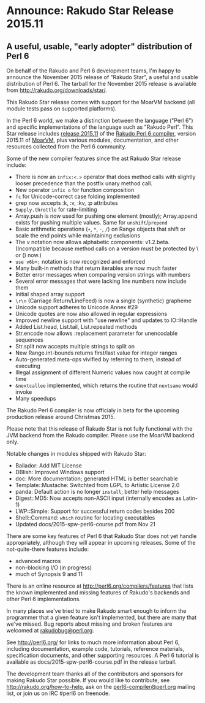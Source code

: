 # Announce: Rakudo Star Release 2015.11

## A useful, usable, "early adopter" distribution of Perl 6

On behalf of the Rakudo and Perl 6 development teams, I'm happy to
announce the November 2015 release of "Rakudo Star", a useful and usable
distribution of Perl 6. The tarball for the November 2015 release is
available from <http://rakudo.org/downloads/star/>.

This Rakudo Star release comes with support for the MoarVM
backend (all module tests pass on supported platforms).

In the Perl 6 world, we make a distinction between the language
("Perl 6") and specific implementations of the language such as
"Rakudo Perl". This Star release includes [release 2015.11] of the
[Rakudo Perl 6 compiler], version 2015.11 of [MoarVM], plus various
modules, documentation, and other resources collected from the
Perl 6 community.

[release 2015.11]:
    https://github.com/rakudo/rakudo/blob/nom/docs/announce/2015.11.md
[Rakudo Perl 6 compiler]: http://github.com/rakudo/rakudo
[MoarVM]: http://moarvm.org/

Some of the new compiler features since the ast Rakudo Star release include:

+ There is now an `infix:<.>` operator that does method calls with slightly
  looser precedence than the postfix unary method call.
+ New operator `infix o` for function composition
+ `fc` for Unicode-correct case folding implemented
+ grep now accepts :k, :v, :kv, :p attributes
+ `Supply.throttle` for rate-limiting
+ Array.push is now used for pushing one element (mostly); Array.append
  exists for pushing multiple values. Same for `unshift`/`prepend`
+ Basic arithmetic operations (`+`, `*`, `-`, `/`) on Range objects
  that shift or scale the end points while maintaining exclusions
+ The v notation now allows alphabetic components: v1.2.beta.  (Incompatible
  because method calls on a version must be protected by \ or () now.)
+ `use v6b+;` notation is now recognized and enforced
+ Many built-in methods that return iterables are now much faster
+ Better error messages when comparing version strings with numbers
+ Several error messages that were lacking line numbers now include them
+ Initial shaped array support
+ `\r\n` (Carriage Return/LineFeed) is now a single (synthetic) grapheme
+ Unicode support adheres to Unicode Annex #29
+ Unicode quotes are now also allowed in regular expressions
+ Improved newline support with "use newline" and updates to IO::Handle
+ Added List.head, List.tail, List.repeated methods
+ Str.encode now allows :replacement parameter for unencodable sequences
+ Str.split now accepts multiple strings to split on
+ New Range.int-bounds returns first/last value for integer ranges
+ Auto-generated meta-ops vivified by referring to them, instead of executing
+ Illegal assignment of different Numeric values now caught at compile time
+ `&nextcallee` implemented, which returns the routine that `nextsame` would invoke
+ Many speedups

The Rakudo Perl 6 compiler is now officialy in beta for the upcoming
production release around Christmas 2015.

Please note that this release of Rakudo Star is not fully functional with the
JVM backend from the Rakudo compiler. Please use the MoarVM backend only.

Notable changes in modules shipped with Rakudo Star:

* Bailador: Add MIT License
* DBIish: Improved Windows support
* doc: More documentation; generated HTML is better searchable
* Template::Mustache: Switchted from LGPL to Artistic License 2.0
* panda: Default action is no longer `install`; better help messages
* Digest::MD5: Now accepts non-ASCII input (internally encodes as Latin-1)
* LWP::Simple: Support for successful return codes besides 200
* Shell::Command: `which` routine for locating executables
* Updated docs/2015-spw-perl6-course.pdf from Nov 21

There are some key features of Perl 6 that Rakudo Star does not yet
handle appropriately, although they will appear in upcoming releases.
Some of the not-quite-there features include:

  * advanced macros
  * non-blocking I/O (in progress)
  * much of Synopsis 9 and 11

There is an online resource at <http://perl6.org/compilers/features>
that lists the known implemented and missing features of Rakudo's
backends and other Perl 6 implementations.

In many places we've tried to make Rakudo smart enough to inform the
programmer that a given feature isn't implemented, but there are many
that we've missed. Bug reports about missing and broken features are
welcomed at <rakudobug@perl.org>.

See <http://perl6.org/> for links to much more information about
Perl 6, including documentation, example code, tutorials, reference
materials, specification documents, and other supporting resources. A
Perl 6 tutorial is available as docs/2015-spw-perl6-course.pdf in
the release tarball.

The development team thanks all of the contributors and sponsors for
making Rakudo Star possible. If you would like to contribute, see
<http://rakudo.org/how-to-help>, ask on the <perl6-compiler@perl.org>
mailing list, or join us on IRC \#perl6 on freenode.
